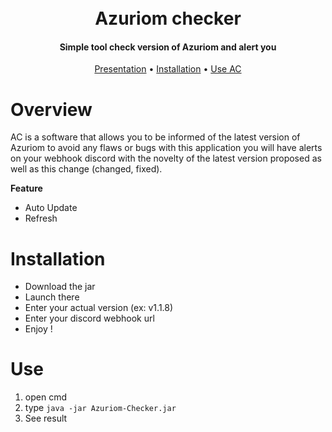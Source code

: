 <h1 align="center">
  <br>
  Azuriom checker
  <br>
</h1>

<h4 align="center">Simple tool check version of Azuriom and alert you</h4>

<p align="center">
  <a href="#overview">Presentation</a>
  •
  <a href="#installation">Installation</a>
  •
  <a href="#use">Use AC</a>
</p>

# Overview

AC is a software that allows you to be informed of the latest version of Azuriom to avoid any flaws or bugs with this application you will have alerts on your webhook discord with the novelty of the latest version proposed as well as this change (changed, fixed).

**Feature**
- Auto Update
- Refresh

# Installation

- Download the jar
- Launch there
- Enter your actual version (ex: v1.1.8)
- Enter your discord webhook url
- Enjoy !

# Use

1. open cmd
2. type `java -jar Azuriom-Checker.jar`
3. See result
